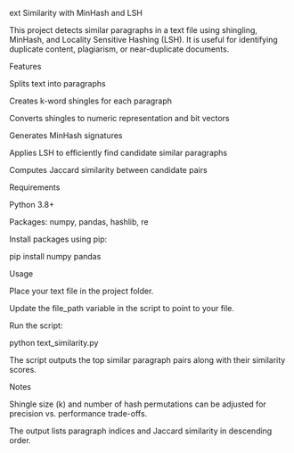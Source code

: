 ext Similarity with MinHash and LSH

This project detects similar paragraphs in a text file using shingling, MinHash, and Locality Sensitive Hashing (LSH). It is useful for identifying duplicate content, plagiarism, or near-duplicate documents.

Features

Splits text into paragraphs

Creates k-word shingles for each paragraph

Converts shingles to numeric representation and bit vectors

Generates MinHash signatures

Applies LSH to efficiently find candidate similar paragraphs

Computes Jaccard similarity between candidate pairs



Requirements

Python 3.8+

Packages: numpy, pandas, hashlib, re

Install packages using pip:

pip install numpy pandas



Usage

Place your text file in the project folder.

Update the file_path variable in the script to point to your file.

Run the script:

python text_similarity.py


The script outputs the top similar paragraph pairs along with their similarity scores.


Notes

Shingle size (k) and number of hash permutations can be adjusted for precision vs. performance trade-offs.

The output lists paragraph indices and Jaccard similarity in descending order.
